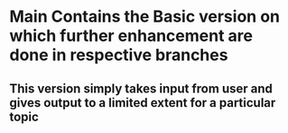 # Main Contains the Basic version on which further enhancement are done in respective branches
## This version simply takes input from user and gives output to a limited extent for a particular topic

